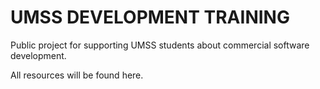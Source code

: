 # UMSS DEVELOPMENT TRAINING
Public project for supporting UMSS students about commercial software development.

All resources will be found here.
